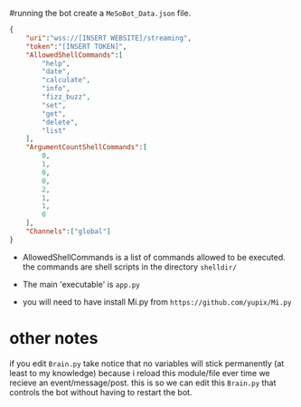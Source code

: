 #running the bot
create a `MeSoBot_Data.json` file.

```JSON
{
    "uri":"wss://[INSERT WEBSITE]/streaming",
    "token":"[INSERT TOKEN]",
    "AllowedShellCommands":[
        "help",
        "date",
        "calculate",
        "info",
        "fizz_buzz",
        "set",
        "get",
        "delete",
        "list"
    ],
    "ArgumentCountShellCommands":[
        0,
        1,
        0,
        0,
        2,
        1,
        1,
        0
    ],
    "Channels":["global"]
}
```

- AllowedShellCommands is a list of commands allowed to be executed. the commands are shell scripts in the directory `shelldir/`

- The main 'executable' is `app.py`

- you will need to have install Mi.py from
`https://github.com/yupix/Mi.py`

# other notes
if you edit `Brain.py` take notice that no variables will stick permanently (at least to my knowledge)
because i reload this module/file ever time we recieve an event/message/post.
this is so we can edit this `Brain.py` that controls the bot without having to restart the bot. 